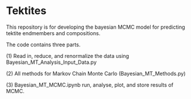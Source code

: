 # Tektites

This repository is for developing the bayesian MCMC model for predicting tektite endmembers and compositions. 

The code contains three parts. 

(1) Read in, reduce, and renormalize the data using Bayesian_MT_Analysis_Input_Data.py

(2) All methods for Markov Chain Monte Carlo (Bayesian_MT_Methods.py)

(3) Bayesian_MT_MCMC.ipynb run, analyse, plot, and store results of MCMC. 
